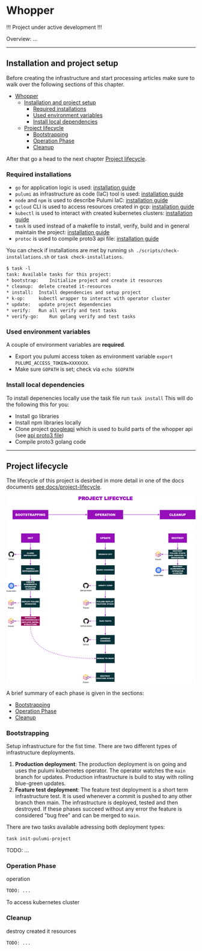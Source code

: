 # Whopper

!!! Project under active development !!!

Overview: ...

---

## Installation and project setup

Before creating the infrastructure and start processing articles make sure to walk over the following sections of this chapter.
- [Whopper](#whopper)
  - [Installation and project setup](#installation-and-project-setup)
    - [Required installations](#required-installations)
    - [Used environment variables](#used-environment-variables)
    - [Install local dependencies](#install-local-dependencies)
  - [Project lifecycle](#project-lifecycle)
    - [Bootstrapping](#bootstrapping)
    - [Operation Phase](#operation-phase)
    - [Cleanup](#cleanup)

After that go a head to the next chapter [Project lifecycle](#project-lifecycle).

### Required installations

-  `go` for application logic is used: [installation guide]()
-  `pulumi` as infrastructure as code (IaC) tool is used: [installation guide]()
-  `node` and `npm` is used to describe Pulumi IaC: [installation guide]()
-  `gcloud` CLI is used to access resources created in gcp: [installation guide]()
-  `kubectl` is used to interact with created kubernetes clusters: [installation guide]()
-  `task` is used instead of a makefile to install, verify, build and in general maintain the project: [installation guide]()
-  `protoc` is used to compile proto3 api file: [installation guide](https://grpc.io/docs/protoc-installation/)

You can check if installations are met by running `sh ./scripts/check-installations.sh` or `task check-installations`.

```
$ task -l
task: Available tasks for this project:
* bootstrap: 	Initialize project and create it resources
* cleanup: 	delete created it-resources
* install: 	Install dependencies and setup project
* k-op: 	kubectl wrapper to interact with operator cluster
* update: 	update project dependencies
* verify: 	Run all verify and test tasks
* verify-go: 	Run golang verify and test tasks
```

### Used environment variables

A couple of environment variables are **required**.

- Export you pulumi access token as environment variable `export PULUMI_ACCESS_TOKEN=XXXXXXX`.
- Make sure `GOPATH` is set; check via `echo $GOPATH`


### Install local dependencies

To install depenencies locally use the task file run `task install`
This will do the following this for you:
- Install go libraries
- Install npm libraries locally
- Clone project [googleapi]() which is used to build parts of the whopper api (see [api proto3 file](./api/whopper.proto))
- Compile proto3 golang code

---

## Project lifecycle

The lifecycle of this project is desirbed in more detail in one of the docs documents [see docs/project-lifecycle](./docs/project-lifecylce-phases.md).

![Project lifecycle overview](./assets/consider-cloud-native-ops.png)

A brief summary of each phase is given in the sections:
- [Bootstrapping](#bootstrapping)
- [Operation Phase](#operation-phase)
- [Cleanup](#cleanup)

### Bootstrapping
Setup infrastructure for the fist time.
There are two different types of infrastructure deployments. 

1. **Production deployment**: The production deployment is on going and uses the pulumi kubernetes operator. The operator watches the `main` branch for updates. Production infrastructure is build to stay with rolling blue-green updates.
2. **Feature test deployment**: The feature test deployment is a short term infrastructure test. It is used whenever a commit is pushed to any other branch then main. The infrastructure is deployed, tested and then destroyed. If these phases succeed without any error the feature is considered "bug free" and can be merged to `main`.

There are two tasks available adressing both deployment types:

```bash
task init-pulumi-project 
```

TODO: ...

### Operation Phase
operation

```bash
TODO: ...
```

To access kubernetes cluster 

### Cleanup
destroy created it resources

```bash
TODO: ...
```
